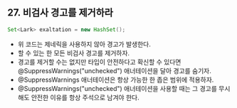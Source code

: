 ## 27. 비검사 경고를 제거하라

```java
Set<Lark> exaltation = new HashSet();
```
- 위 코드는 제네릭을 사용하지 않아 경고가 발생한다.
- 할 수 있는 한 모든 비검사 경고를 제거하자.
- 경고를 제거할 수는 없지만 타입이 안전하다고 확신할 수 있다면 @SuppressWarnings("unchecked") 애너테이션을 달아 경고를 숨기자.
- @SuppressWarnings 애너테이션은 항상 가능한 한 좁은 범위에 적용하자.
- @SuppressWarnings("unchecked") 애너테이션을 사용할 때는 그 경고를 무시해도 안전한 이유를 항상 주석으로 남겨야 한다.